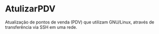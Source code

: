 # AtulizarPDV
Atualização de pontos de venda (PDV) que utilizam GNU/Linux, através de transferência via SSH em uma rede.
